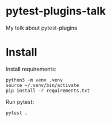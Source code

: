# pytest-plugins-talk
My talk about pytest-plugins

# Install

Install requirements:

```
python3 -m venv .venv
source ~/.venv/bin/activate
pip install -r requirements.txt
```

Run pytest:

```
pytest .
```
